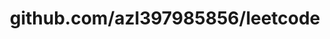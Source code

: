 ---
layout: post
title: github.com/azl397985856/leetcode
categories: link
tags: [انگلیسی, گیت‌هاب, برنامه‌نویسی]
---